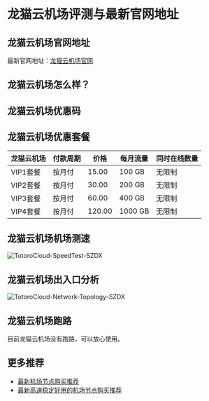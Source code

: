 # 龙猫云机场评测与最新官网地址

## 龙猫云机场官网地址
最新官网地址：[龙猫云机场官网](https://jd123.affxc.com/totorocloud/)

## 龙猫云机场怎么样？


## 龙猫云机场优惠码


## 龙猫云机场优惠套餐

| 龙猫云机场    | 付款周期 | 价格     | 每月流量    | 同时在线数量 |
|--------|------|--------|---------|--------|
| VIP1套餐 | 按月付  | 15.00  | 100 GB  | 无限制    |
| VIP2套餐 | 按月付  | 30.00  | 200 GB  | 无限制    |
| VIP3套餐 | 按月付  | 60.00  | 400 GB  | 无限制    |
| VIP4套餐 | 按月付  | 120.00 | 1000 GB | 无限制    |

## 龙猫云机场机场测速

![TotoroCloud-SpeedTest-SZDX](https://github.com/jiedian123com/totorocloud/assets/152299361/525af538-6185-47ea-b1a7-e26f4140fadc)

## 龙猫云机场出入口分析

![TotoroCloud-Network-Topology-SZDX](https://github.com/jiedian123com/totorocloud/assets/152299361/2bce933f-1353-480a-9fea-eada220f4a89)

## 龙猫云机场跑路
目前龙猫云机场没有跑路，可以放心使用。

## 更多推荐
 - [最新机场节点购买推荐](https://github.com/jiedian123com)
 - [最新高速稳定好用的机场节点购买推荐](https://www.jiedian123.com/?utm_source=github&utm_medium=jiedian123com-details)
